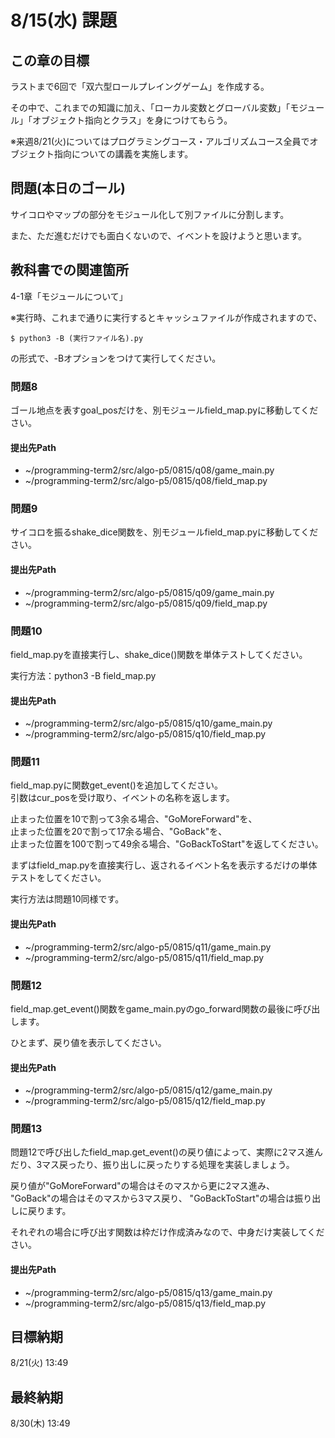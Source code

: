 # 8/15(水) 課題

## この章の目標

ラストまで6回で「双六型ロールプレイングゲーム」を作成する。

その中で、これまでの知識に加え、「ローカル変数とグローバル変数」「モジュール」「オブジェクト指向とクラス」を身につけてもらう。

※来週8/21(火)についてはプログラミングコース・アルゴリズムコース全員でオブジェクト指向についての講義を実施します。

## 問題(本日のゴール)

サイコロやマップの部分をモジュール化して別ファイルに分割します。

また、ただ進むだけでも面白くないので、イベントを設けようと思います。

## 教科書での関連箇所

4-1章「モジュールについて」

※実行時、これまで通りに実行するとキャッシュファイルが作成されますので、

```
$ python3 -B (実行ファイル名).py
```

の形式で、-Bオプションをつけて実行してください。

### 問題8

ゴール地点を表すgoal_posだけを、別モジュールfield_map.pyに移動してください。

#### 提出先Path

* ~/programming-term2/src/algo-p5/0815/q08/game_main.py
* ~/programming-term2/src/algo-p5/0815/q08/field_map.py

### 問題9

サイコロを振るshake_dice関数を、別モジュールfield_map.pyに移動してください。

#### 提出先Path

* ~/programming-term2/src/algo-p5/0815/q09/game_main.py
* ~/programming-term2/src/algo-p5/0815/q09/field_map.py

### 問題10

field_map.pyを直接実行し、shake_dice()関数を単体テストしてください。

実行方法：python3 -B field_map.py

#### 提出先Path

* ~/programming-term2/src/algo-p5/0815/q10/game_main.py
* ~/programming-term2/src/algo-p5/0815/q10/field_map.py

### 問題11

field_map.pyに関数get_event()を追加してください。  
引数はcur_posを受け取り、イベントの名称を返します。

止まった位置を10で割って3余る場合、"GoMoreForward"を、  
止まった位置を20で割って17余る場合、"GoBack"を、  
止まった位置を100で割って49余る場合、"GoBackToStart"を返してください。

まずはfield_map.pyを直接実行し、返されるイベント名を表示するだけの単体テストをしてください。

実行方法は問題10同様です。

#### 提出先Path

* ~/programming-term2/src/algo-p5/0815/q11/game_main.py
* ~/programming-term2/src/algo-p5/0815/q11/field_map.py

### 問題12

field_map.get_event()関数をgame_main.pyのgo_forward関数の最後に呼び出します。

ひとまず、戻り値を表示してください。

#### 提出先Path

* ~/programming-term2/src/algo-p5/0815/q12/game_main.py
* ~/programming-term2/src/algo-p5/0815/q12/field_map.py

### 問題13

問題12で呼び出したfield_map.get_event()の戻り値によって、実際に2マス進んだり、3マス戻ったり、振り出しに戻ったりする処理を実装しましょう。

戻り値が"GoMoreForward"の場合はそのマスから更に2マス進み、
"GoBack"の場合はそのマスから3マス戻り、
"GoBackToStart"の場合は振り出しに戻ります。

それぞれの場合に呼び出す関数は枠だけ作成済みなので、中身だけ実装してください。

#### 提出先Path

* ~/programming-term2/src/algo-p5/0815/q13/game_main.py
* ~/programming-term2/src/algo-p5/0815/q13/field_map.py

## 目標納期

8/21(火) 13:49

## 最終納期

8/30(木) 13:49
